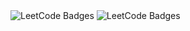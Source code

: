 <img src="https://leetcode-badge-showcase.vercel.app/api?username=why_akshat" alt="LeetCode Badges"/>
<img src="https://leetcode-badge-showcase.vercel.app/api?username=why_akshat&animated=true" alt="LeetCode Badges"/>
